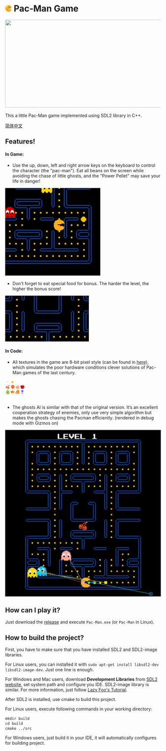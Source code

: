 # ![Pac-Man-icon](src/res/image/icon.png) Pac-Man Game
<p align="center">
  <img src="<img src="https://github.com/utkarsh0908/Pac-Man-Game/blob/main/docs/README-assets/pac-man.png"  width="750" height="284" />
</p>


This a little Pac-Man game implemented using SDL2 library in C++.

[简体中文](docs/README-zh.md)

## Features!

#### In Game:

- Use the up, down, left and right arrow keys on the keyboard to control the character (the "pac-man"). Eat all beans on the screen while avoiding the chase of little ghosts, and the "Power Pellet" may save your life in danger!

![1](docs/README-assets/1.gif)

- Don't forget to eat special food for bonus. The harder the level, the higher the bonus score!

![3](docs/README-assets/3.gif)

#### In Code:

- All textures in the game are 8-bit pixel style (can be found in [here](https://github.com/Criheacy/Pac-Man-Game/tree/main/src/res/image)), which simulates the poor hardware conditions clever solutions of Pac-Man games of the last century.

![3](src/res/image/food.png)

- The ghosts AI is similar with that of the original version. It’s an excellent cooperation strategy of enemies, only use very simple algorithm but makes the ghosts chasing the Pacman efficiently. (rendered in debug mode with Gizmos on)

![3](docs/README-assets/4.gif)



## How can I play it?

Just download the [release](https://github.com/Criheacy/Pac-Man-Game/releases/tag/v0.1.0) and execute `Pac-Man.exe` (or `Pac-Man` in Linux).



## How to build the project?

First, you have to make sure that you have installed SDL2 and SDL2-image libraries.

For Linux users, you can installed it with `sudo apt-get install libsdl2-dev libsdl2-image-dev`. Just one line is enough.

For Windows and Mac users, download **Development Libraries** from [SDL2 website](http://www.libsdl.org/download-2.0.php), set system path and configure you IDE. SDL2-image library is similar. For more information, just follow [Lazy Foo's Tutorial](https://lazyfoo.net/tutorials/SDL/01_hello_SDL/index.php).



After SDL2 is installed, use cmake to build this project.

For Linux users, execute following commands in your working directory:

```
mkdir build
cd build
cmake ../src
```

For Windows users, just build it in your IDE, it will automatically configures for building project.

